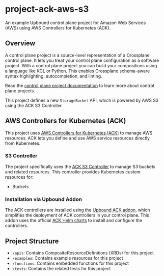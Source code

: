 # project-ack-aws-s3

An example Upbound control plane project for Amazon Web Services (AWS) using AWS Controllers for Kubernetes (ACK).

## Overview

A control plane project is a source-level representation of a Crossplane control
plane. It lets you treat your control plane configuration as a software project.
With a control plane project you can build your compositions using a language
like KCL or Python. This enables Crossplane schema-aware syntax highlighting,
autocompletion, and linting.

Read the [control plane project documentation][proj-docs] to learn more about
control plane projects.

This project defines a new `StorageBucket` API, which is powered by AWS S3 using the ACK S3 Controller.

## AWS Controllers for Kubernetes (ACK)

This project uses [AWS Controllers for Kubernetes (ACK)][ack-overview] to manage AWS resources. ACK lets you define and use AWS service resources directly from Kubernetes.

### S3 Controller

The project specifically uses the [ACK S3 Controller][ack-s3] to manage S3 buckets and related resources. This controller provides Kubernetes custom resources for:
- Buckets

### Installation via Upbound Addon

The ACK controllers are installed using the [Upbound ACK addon][addon-ack], which simplifies the deployment of ACK controllers in your control plane. This addon uses the official [ACK Helm charts][ack-chart] to install and configure the controllers.

## Project Structure

- `/apis`: Contains CompositeResourceDefinitions (XRDs) for this project
- `/examples`: Contains example resources for this project
- `/functions`: Contains embedded functions for this project
- `/tests`: Contains the related tests for this project

[proj-docs]: https://docs.upbound.io/core-concepts/projects/
[ack-overview]: https://aws-controllers-k8s.github.io/community/docs/community/overview/
[ack-s3]: https://github.com/aws-controllers-k8s/s3-controller
[addon-ack]: https://github.com/haarchri/addon-ack
[ack-chart]: https://github.com/aws-controllers-k8s/ack-chart/

